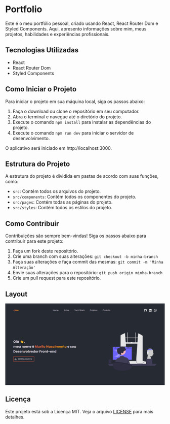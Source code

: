 # Portfolio

Este é o meu portfólio pessoal, criado usando React, React Router Dom e Styled Components. Aqui, apresento informações sobre mim, meus projetos, habilidades e experiências profissionais.

## Tecnologias Utilizadas

- React
- React Router Dom
- Styled Components

## Como Iniciar o Projeto

Para iniciar o projeto em sua máquina local, siga os passos abaixo:

1. Faça o download ou clone o repositório em seu computador.
2. Abra o terminal e navegue até o diretório do projeto.
3. Execute o comando `npm install` para instalar as dependências do projeto.
4. Execute o comando `npm run dev` para iniciar o servidor de desenvolvimento.

O aplicativo será iniciado em http://localhost:3000.

## Estrutura do Projeto

A estrutura do projeto é dividida em pastas de acordo com suas funções, como:

- `src`: Contém todos os arquivos do projeto.
- `src/components`: Contém todos os componentes do projeto.
- `src/pages`: Contém todas as páginas do projeto.
- `src/styles`: Contém todos os estilos do projeto.

## Como Contribuir

Contribuições são sempre bem-vindas! Siga os passos abaixo para contribuir para este projeto:

1. Faça um fork deste repositório.
2. Crie uma branch com suas alterações: `git checkout -b minha-branch`
3. Faça suas alterações e faça commit das mesmas: `git commit -m 'Minha Alteração'`
4. Envie suas alterações para o repositório: `git push origin minha-branch`
5. Crie um pull request para este repositório.

## Layout

<img src=".github/portfolio.png" />

## Licença

Este projeto está sob a Licença MIT. Veja o arquivo [LICENSE](LICENSE.md) para mais detalhes.
